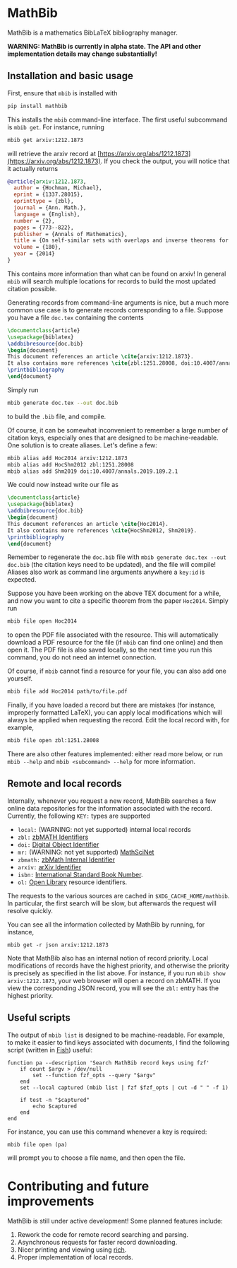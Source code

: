 # MathBib
MathBib is a mathematics BibLaTeX bibliography manager.

**WARNING: MathBib is currently in alpha state. The API and other implementation details may change substantially!**

## Installation and basic usage
First, ensure that `mbib` is installed with
```sh
pip install mathbib
```
This installs the `mbib` command-line interface.
The first useful subcommand is `mbib get`.
For instance, running
```sh
mbib get arxiv:1212.1873
```
will retrieve the arxiv record at [https://arxiv.org/abs/1212.1873](https://arxiv.org/abs/1212.1873).
If you check the output, you will notice that it actually returns
```bib
@article{arxiv:1212.1873,
  author = {Hochman, Michael},
  eprint = {1337.28015},
  eprinttype = {zbl},
  journal = {Ann. Math.},
  language = {English},
  number = {2},
  pages = {773--822},
  publisher = {Annals of Mathematics},
  title = {On self-similar sets with overlaps and inverse theorems for entropy},
  volume = {180},
  year = {2014}
}
```
This contains more information than what can be found on arxiv!
In general `mbib` will search multiple locations for records to build the most updated citation possible.

Generating records from command-line arguments is nice, but a much more common use case is to generate records corresponding to a file.
Suppose you have a file `doc.tex` containing the contents
```tex
\documentclass{article}
\usepackage{biblatex}
\addbibresource{doc.bib}
\begin{document}
This document references an article \cite{arxiv:1212.1873}.
It also contains more references \cite{zbl:1251.28008, doi:10.4007/annals.2019.189.2.1}.
\printbibliography
\end{document}
```
Simply run
```sh
mbib generate doc.tex --out doc.bib
```
to build the `.bib` file, and compile.

Of course, it can be somewhat inconvenient to remember a large number of citation keys, especially ones that are designed to be machine-readable.
One solution is to create aliases.
Let's define a few:
```sh
mbib alias add Hoc2014 arxiv:1212.1873
mbib alias add HocShm2012 zbl:1251.28008
mbib alias add Shm2019 doi:10.4007/annals.2019.189.2.1
```
We could now instead write our file  as
```tex
\documentclass{article}
\usepackage{biblatex}
\addbibresource{doc.bib}
\begin{document}
This document references an article \cite{Hoc2014}.
It also contains more references \cite{HocShm2012, Shm2019}.
\printbibliography
\end{document}
```
Remember to regenerate the `doc.bib` file with `mbib generate doc.tex --out doc.bib` (the citation keys need to be updated), and the file will compile!
Aliases also work as command line arguments anywhere a `key:id` is expected.

Suppose you have been working on the above TEX document for a while, and now you want to cite a specific theorem from the paper `Hoc2014`.
Simply run
```sh
mbib file open Hoc2014
```
to open the PDF file associated with the resource.
This will automatically download a PDF resource for the file (if `mbib` can find one online) and then open it.
The PDF file is also saved locally, so the next time you run this command, you do not need an internet connection.

Of course, if `mbib` cannot find a resource for your file, you can also add one yourself.
```sh
mbib file add Hoc2014 path/to/file.pdf
```

Finally, if you have loaded a record but there are mistakes (for instance, improperly formatted LaTeX), you can apply local modifications which will always be applied when requesting the record.
Edit the local record with, for example,
```sh
mbib file open zbl:1251.28008
```
There are also other features implemented: either read more below, or run `mbib --help` and `mbib <subcommand> --help` for more information.


## Remote and local records
Internally, whenever you request a new record, MathBib searches a few online data repositories for the information associated with the record.
Currently, the following `KEY:` types are supported
- `local:` (WARNING: not yet supported) internal local records
- `zbl:` [zbMATH Identifiers](https://zbmath.org/)
- `doi:` [Digital Object Identifier](https://doi.org)
- `mr:` (WARNING: not yet supported) [MathSciNet](https://mathscinet.ams.org)
- `zbmath:` [zbMath Internal Identifier](https://oai.zbmath.org/)
- `arxiv:` [arXiv Identifier](https://arxiv.org)
- `isbn:` [International Standard Book Number](https://en.wikipedia.org/wiki/ISBN).
- `ol:` [Open Library](https://openlibrary.org/) resource identifiers.

The requests to the various sources are cached in `$XDG_CACHE_HOME/mathbib`.
In particular, the first search will be slow, but afterwards the request will resolve quickly.

You can see all the information collected by MathBib by running, for instance,
```
mbib get -r json arxiv:1212.1873
```
Note that MathBib also has an internal notion of record priority.
Local modifications of records have the highest priority, and otherwise the priority is precisely as specified in the list above.
For instance, if you run `mbib show arxiv:1212.1873`, your web browser will open a record on zbMATH.
If you view the corresponding JSON record, you will see the `zbl:` entry has the highest priority.


## Useful scripts
The output of `mbib list` is designed to be machine-readable.
For example, to make it easier to find keys associated with documents, I find the following script (written in [Fish](https://fishshell.com/)) useful:
```fish
function pa --description 'Search MathBib record keys using fzf'
    if count $argv > /dev/null
        set --function fzf_opts --query "$argv"
    end
    set --local captured (mbib list | fzf $fzf_opts | cut -d " " -f 1)

    if test -n "$captured"
        echo $captured
    end
end
```
For instance, you can use this command whenever a key is required:
```fish
mbib file open (pa)
```
will prompt you to choose a file name, and then open the file.


# Contributing and future improvements
MathBib is still under active development!
Some planned features include:

1. Rework the code for remote record searching and parsing.
2. Asynchronous requests for faster record downloading.
3. Nicer printing and viewing using [rich](https://rich.readthedocs.io/en/stable/introduction.html).
4. Proper implementation of local records.
